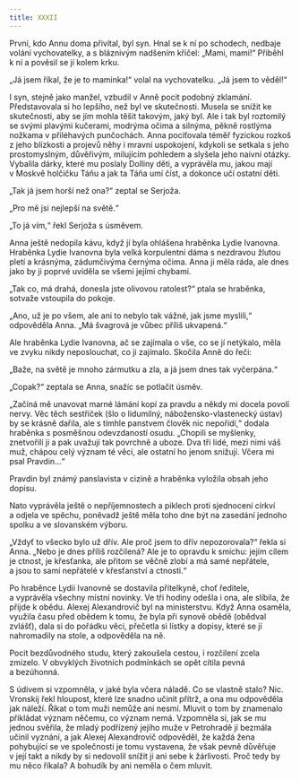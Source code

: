 ```yaml
---
title: XXXII
---
```


První, kdo Annu doma přivítal, byl syn. Hnal se k ní po schodech, nedbaje volání vychovatelky, a s bláznivým nadšením křičel: „Mami, mami!“ Přiběhl k ní a pověsil se jí kolem krku.

„Já jsem říkal, že je to maminka!“ volal na vychovatelku. „Já jsem to věděl!“

I syn, stejně jako manžel, vzbudil v Anně pocit podobný zklamání. Představovala si ho lepšího, než byl ve skutečnosti. Musela se snížit ke skutečnosti, aby se jím mohla těšit takovým, jaký byl. Ale i tak byl roztomilý se svými plavými kučerami, modrýma očima a sil­nýma, pěkně rostlýma nožkama v přiléhavých punčochách. Anna pociťovala téměř fyzickou rozkoš z jeho blízkosti a projevů něhy i mravní uspokojení, kdykoli se setkala s jeho prostomyslným, důvěřivým, milujícím pohledem a slyšela jeho naivní otázky. Vybalila dárky, které mu poslaly Dolliny děti, a vyprávěla mu, jakou mají v Moskvě holčičku Táňu a jak ta Táňa umí číst, a dokonce učí ostatní děti.

„Tak já jsem horší než ona?“ zeptal se Serjoža.

„Pro mě jsi nejlepší na světě.“

„To já vím,“ řekl Serjoža s úsměvem.

Anna ještě nedopila kávu, když jí byla ohlášena hraběnka Lydie Ivanovna. Hraběnka Lydie Ivanovna byla velká korpulentní dáma s nezdravou žlutou pletí a krásnýma, zádumčivýma černýma očima. Anna ji měla ráda, ale dnes jako by ji poprvé uviděla se všemi jejími chybami.

„Tak co, má drahá, donesla jste olivovou ratolest?“ ptala se hraběnka, sotvaže vstoupila do pokoje.

„Ano, už je po všem, ale ani to nebylo tak vážné, jak jsme myslili,“ odpověděla Anna. „Má švagrová je vůbec příliš ukvapená.“

Ale hraběnka Lydie Ivanovna, ač se zajímala o vše, co se jí netýkalo, měla ve zvyku nikdy neposlouchat, co ji zajímalo. Skočila Anně do řeči:

„Baže, na světě je mnoho zármutku a zla, a já jsem dnes tak vyčerpána.“

„Copak?“ zeptala se Anna, snažíc se potlačit úsměv.

„Začíná mě unavovat marné lámání kopí za pravdu a někdy mi docela povolí nervy. Věc těch sestřiček (šlo o lidumilný, nábožensko-vlastenecký ústav) by se krásně dařila, ale s tímhle panstvem člověk nic nepořídí,“ dodala hraběnka s posměšnou odevzdaností osudu. „Chopili se myšlenky, znetvořili ji a pak uvažují tak povrchně a uboze. Dva tři lidé, mezi nimi váš muž, chápou celý význam té věci, ale ostatní ho jenom snižují. Včera mi psal Pravdin…“

Pravdin byl známý panslavista v cizině a hraběnka vyložila obsah jeho dopisu.

Nato vyprávěla ještě o nepříjemnostech a piklech proti sjednocení církví a odjela ve spěchu, poněvadž ještě měla toho dne být na zasedání jednoho spolku a ve slovanském výboru.

„Vždyť to všecko bylo už dřív. Ale proč jsem to dřív nepozorovala?“ řekla si Anna. „Nebo je dnes příliš rozčilená? Ale je to opravdu k smíchu: jejím cílem je ctnost, je křesťanka, ale přitom se věčně zlobí a má samé nepřátele, a jsou to samí nepřátelé v křesťanství a ctnosti.“

Po hraběnce Lydii Ivanovně se dostavila přítelkyně, choť ředitele, a vyprávěla všechny místní novinky. Ve tři hodiny odešla i ona, ale slíbila, že přijde k obědu. Alexej Alexandrovič byl na ministerstvu. Když Anna osaměla, využila času před obědem k tomu, že byla při synově obědě (obědval zvlášť), dala si do pořádku věci, přečetla si lístky a dopisy, které se jí nahromadily na stole, a odpověděla na ně.

Pocit bezdůvodného studu, který zakoušela cestou, i rozčilení zcela zmizelo. V obvyklých životních podmínkách se opět cítila pevná a bezúhonná.

S údivem si vzpomněla, v jaké byla včera náladě. Co se vlastně stalo? Nic. Vronskij řekl hloupost, které lze snadno učinit přítrž, a ona mu odpověděla jak náleží. Říkat o tom muži nemůže ani nesmí. Mluvit o tom by znamenalo přikládat význam něčemu, co význam nemá. Vzpomněla si, jak se mu jednou svěřila, že mladý podřízený jejího muže v Petrohradě jí bezmála učinil vyznání, a jak Alexej Alexandrovič odpověděl, že každá žena pohybující se ve společnosti je tomu vystavena, že však pevně důvěřuje v její takt a nikdy by si nedovolil snížit ji ani sebe k žárlivosti. Proč tedy by mu něco říkala? A bohudík by ani neměla o čem mluvit.
